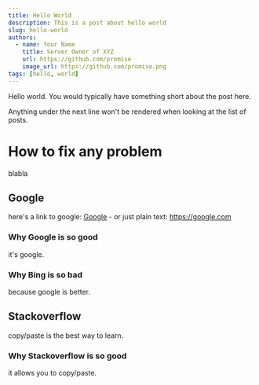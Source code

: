 ```yaml
---
title: Hello World
description: This is a post about hello world
slug: hello-world
authors:
  - name: Your Name
    title: Server Owner of XYZ
    url: https://github.com/promise
    image_url: https://github.com/promise.png
tags: [hello, world]
---
```

Hello world. You would typically have something short about the post here.

Anything under the next line won't be rendered when looking at the list of posts.

<!--truncate-->

# How to fix any problem

blabla

## Google

here's a link to google: [Google](https://google.com) - or just plain text: https://google.com

### Why Google is so good

it's google.

### Why Bing is so bad

because google is better.

## Stackoverflow

copy/paste is the best way to learn.

### Why Stackoverflow is so good

it allows you to copy/paste.